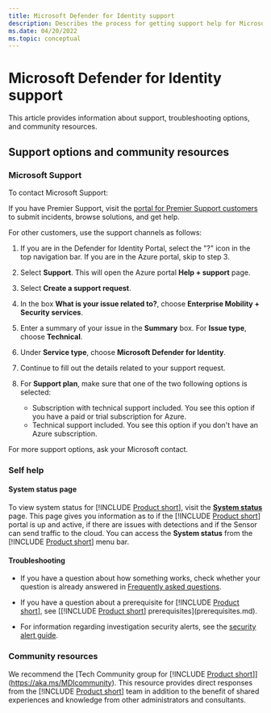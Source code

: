```yaml
---
title: Microsoft Defender for Identity support
description: Describes the process for getting support help for Microsoft Defender for Identity.
ms.date: 04/20/2022
ms.topic: conceptual
---
```


# Microsoft Defender for Identity support

This article provides information about support, troubleshooting options, and community resources.

## Support options and community resources

### Microsoft Support

To contact Microsoft Support:

If you have Premier Support, visit the [portal for Premier Support customers](https://premier.microsoft.com/) to submit incidents, browse solutions, and get help.

For other customers, use the support channels as follows:

1. If you are in the Defender for Identity Portal, select the "?" icon in the top navigation bar. If you are in the Azure portal, skip to step 3.
1. Select **Support**.  This will open the Azure portal **Help + support** page.
1. Select **Create a support request**.
1. In the box **What is your issue related to?**, choose **Enterprise Mobility + Security services**.
1. Enter a summary of your issue in the **Summary** box.  For **Issue type**, choose **Technical**.
1. Under **Service type**, choose **Microsoft Defender for Identity**.
1. Continue to fill out the details related to your support request.
1. For **Support plan**, make sure that one of the two following options is selected:

    - Subscription with technical support included. You see this option if you have a paid or trial subscription for Azure.
    - Technical support included. You see this option if you don't have an Azure subscription.

For more support options, ask your Microsoft contact.

### Self help

#### System status page

To view system status for [!INCLUDE [Product short](includes/product-short.md)], visit the [**System status**](https://health.atp.azure.com/) page. This page gives you information as to if the [!INCLUDE [Product short](includes/product-short.md)] portal is up and active, if there are issues with detections and if the Sensor can send traffic to the cloud. You can access the **System status** from the [!INCLUDE [Product short](includes/product-short.md)] menu bar.

#### Troubleshooting

- If you have a question about how something works, check whether your question is already answered in [Frequently asked questions](technical-faq.yml).

- If you have a question about a prerequisite for [!INCLUDE [Product short](includes/product-short.md)], see [[!INCLUDE [Product short](includes/product-short.md)] prerequisites](prerequisites.md).

- For information regarding investigation security alerts, see the [security alert guide](suspicious-activity-guide.md).

### Community resources

We recommend the [Tech Community group for [!INCLUDE [Product short](includes/product-short.md)]](<https://aka.ms/MDIcommunity>). This resource provides direct responses from the [!INCLUDE [Product short](includes/product-short.md)] team in addition to the benefit of shared experiences and knowledge from other administrators and consultants.
